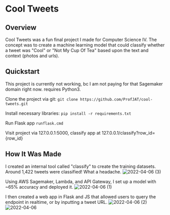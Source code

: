 # Cool Tweets

## Overview
Cool Tweets was a fun final project I made for Computer Science IV. The concept was to create a machine learning model that could classify whether a tweet was "Cool" or "Not My Cup Of Tea" based upon the text and context (photos and urls).

## Quickstart
This project is currently not working, bc I am not paying for that Sagemaker domain right now. requires Python3.

Clone the project via git:
```git clone https://github.com/ProfJAT/cool-tweets.git```

Install necessary libraries:
```pip install -r requirements.txt```

Run Flask app
```runflask.cmd```

Visit project via 127.0.0.1:5000, classify app at 127.0.0.1/classify?row_id={row_id}

## How It Was Made
I created an internal tool called "classify" to create the training datasets. Around 1,422 tweets were classified! What a headache.
![2022-04-06 (3)](https://user-images.githubusercontent.com/46096425/162133012-e1810420-5a3b-4f05-a921-ad357c31167b.png)

Using AWS Sagemaker, Lambda, and API Gateway, I set up a model with ~65% accuracy and deployed it.
![2022-04-06 (1)](https://user-images.githubusercontent.com/46096425/162133055-cae2b19f-421a-4834-99e3-bad403dc4774.png)

I then created a web app in Flask and JS that allowed users to query the endpoint in realtime, or by inputting a tweet URL.
![2022-04-06 (2)](https://user-images.githubusercontent.com/46096425/162133087-e0c2ddb6-751f-4c03-8171-24010d8047e3.png)
![2022-04-06](https://user-images.githubusercontent.com/46096425/162133107-37897d45-8852-423d-a40f-8f6daaad791d.png)
